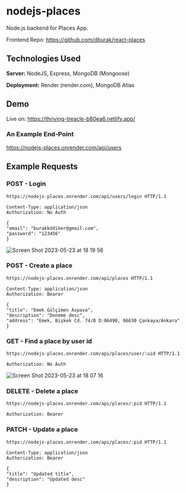# nodejs-places
Node.js backend for Places App.

Frontend Repo: https://github.com/dburak/react-places

## Technologies Used

**Server:** NodeJS, Express, MongoDB (Mongoose)

**Deployment:** Render (render.com), MongoDB Atlas

## Demo

Live on: https://thriving-treacle-b80ea6.netlify.app/

### An Example End-Point
https://nodejs-places.onrender.com/api/users

## Example Requests

### POST - Login
    https://nodejs-places.onrender.com/api/users/login HTTP/1.1
    
    Content-Type: application/json
    Authorization: No Auth
    
    {
    "email": "burakkddiker@gmail.com",
    "password": "123456"
    }
![Screen Shot 2023-05-23 at 18 19 56](https://github.com/dburak/nodejs-places/assets/28096760/bf742b8b-2a42-49c9-a0e4-813b0bcc9d18)


### POST - Create a place
    https://nodejs-places.onrender.com/api/places HTTP/1.1
    
    Content-Type: application/json
    Authorization: Bearer
    
    {
    "title": "Emek Gülçimen Aspava",
    "description": "Deneme desc",
    "address": "Emek, Bişkek Cd. 74/B D:06490, 06630 Çankaya/Ankara"
    }

### GET - Find a place by user id

    https://nodejs-places.onrender.com/api/places/user/:uid HTTP/1.1
    
    Authorization: No Auth
![Screen Shot 2023-05-23 at 18 07 16](https://github.com/dburak/nodejs-places/assets/28096760/65cd46d9-3b69-4b2a-a7e9-f02654dda438)


### DELETE - Delete a place
    https://nodejs-places.onrender.com/api/places/:pid HTTP/1.1
    
    Authorization: Bearer

### PATCH - Update a place

    https://nodejs-places.onrender.com/api/places/:pid HTTP/1.1
    
    Content-Type: application/json
    Authorization: Bearer
    
    {
    "title": "Updated title",
    "description": "Updated desc"
    }



